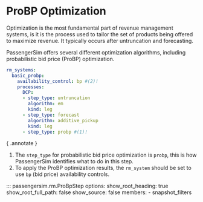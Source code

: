 # ProBP Optimization

Optimization is the most fundamental part of revenue management systems, is it
is the process used to tailor the set of products being offered to maximize revenue.
It typically occurs after untruncation and forecasting.

PassengerSim offers several different optimization algorithms, including
probabilistic bid price (ProBP) optimization.

```yaml title="example.yaml" hl_lines="3 12"
rm_systems:
  basic_probp:
    availability_control: bp #(2)!
    processes:
      DCP:
      - step_type: untruncation
        algorithm: em
        kind: leg
      - step_type: forecast
        algorithm: additive_pickup
        kind: leg
      - step_type: probp #(1)!
```
{ .annotate }

1.  The `step_type` for probabilistic bid price optimization is `probp`, this is
    how PassengerSim identifies what to do in this step.
2.  To apply the ProBP optimization results, the `rm_system` should be set to use
    `bp` (bid price) availability controls.


::: passengersim.rm.ProBpStep
    options:
      show_root_heading: true
      show_root_full_path: false
      show_source: false
      members:
        - snapshot_filters
